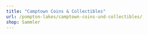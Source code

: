 ```yaml
---
title: "Camptown Coins & Collectibles"
url: /pompton-lakes/camptown-coins-und-collectibles/
shop: Sammler
---
```

